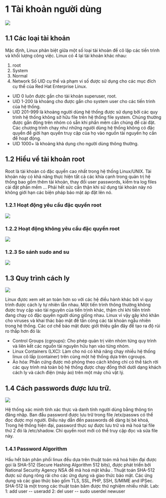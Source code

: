 # 1 Tài khoản người dùng
![](https://images.viblo.asia/936635a2-b361-4553-96a1-cdc02dee22a8.png)
## 1.1 Các loại tài khoản
Mặc định, Linux phân biệt giữa một số loại tài khoản để cô lập các tiến trình và khối lượng công việc. Linux có 4 lại tài khoản khác nhau: 
1. root
2. System
3. Normal
4. Network
Số UID cụ thể và phạm vi số được sử dụng cho các mục đích cụ thể của Red Hat Enterprise Linux.
* UID 0 luôn được gắn cho tài khoản superuser, root.
* UID 1-200 là khoảng cho được gắn cho system user cho các tiến trình của hệ thống.
* UID 201-999 là khoảng người dùng hệ thống được sử dụng bởi các quy trình hệ thống không sở hữu file trên hệ thống file system. Chúng thường được gắn động trên nhóm có sẵn khi phần mêm cần chúng để cài đặt. Các chương trình chạy như những người dùng hệ thống không có đặc quyền để giời hạn quyền truy cập của họ vào nguồn tài nguyên họ cần để hoạt động.
* UID 1000+ là khoảng khả dụng cho người dùng thông thường.

## 1.2 Hiểu về tài khoản root
Root là tài khoản có đặc quyền cao nhất trong hệ thống Linux/UNIX.  Tài khoản này có khả năng thực hiện tất cả các khía cạnh trong quản trị hệ thống bao gồm thêm tài khoản, thay đổi user passwords, kiểm tra log files cài đặt phần mềm ... Phải hết sức cẩn thận khi sử dụng tài khoản này nó không giới hạn các biện pháp bảo mật áp đặt lên nó. 

### 1.2.1 Hoạt động yêu cầu đặc quyền root 

![](https://images.viblo.asia/a5535166-8363-4c34-bb6c-dcc9dcd9150a.png)

### 1.2.2 Hoạt động không yêu cầu đặc quyền root
![](https://images.viblo.asia/de1ded9e-1a12-4f04-b308-2a723f63c04b.png)

### 1.2.3 So sánh sudo and su
![](https://images.viblo.asia/276f24fc-6720-4043-b2a4-5d21c08c5f0e.png)

## 1.3 Quy trình cách ly
![](https://images.viblo.asia/6510e7a6-3ee0-4c05-8f81-6aa2352adb7d.png)

Linux đựơc xem xét an toàn hơn so với các hệ điều hành khác bởi vì quy trình được cách ly tự nhiên lẫn nhau. Một tiến trình thông thường không được truy cập vào tài nguyên của tiến trình khác, thậm chí khi tiến trình đang chạy có đặc quyền người dùng giống nhau. Linux vì vậy gây khó khăn cho viruses và khai thác bảo mật để tấn công các tài khoản ngẫu nhiên trong hệ thống.
Các cơ chế bảo mật được giới thiệu gần đây để tạo ra độ rủi ro thấp hơn đó là: 
* Control Groups (cgroups): Cho phép quản trị viên nhóm từng quy trình và liên kết các nguồn tài nguyên hữu hạn vào từng nhóm.
* Linux Containers (LXC): Làm cho nó có khả năng chạy nhiều hệ thống linux cô lấp (container) trên cùng một hệ thống dựa trên cgroups.
* Ảo hóa: Phần cứng được mô phỏng theo cách không chỉ có thể tách rời các quy trình mà toàn bộ hệ thống được chạy đồng thời dưới dạng khách cách ly và cách điện (máy ảo) trên một máy chủ vật lý.

## 1.4 Cách passwords được lưu trữ.
![](https://images.viblo.asia/3710c393-27c8-4d75-94fd-e0c20492296b.png)

Hệ thống xác minh tính xác thực và danh tính người dùng bằng thông tin đăng nhập. Ban đầu password được lưu trữ trong file /etx/passws có thể đọc được mọi người. Điều này dẫn đến passwords dễ dàng bị bẻ khoá, Trong hệ thống hiện đại, password thực sự được lưu trữ và mã hoá tại file thứ 2 đó là /etc/shadow. Chỉ quyền root mới có thể truy cập đọc và sửa file này.

###  1.4.1 Password Algorithm
Hầu hết bản phân phối linux đều dựa trên thuật toán mã hoá hiện đại được gọi là  SHA-512 (Secure Hashing Algorithm 512 bits), được phát triển bởi  National Security Agency NSA để mã hoá mật khẩu . Thuật toán SHA-512 được sử dụng rông rãi cho các ứng dụng và giao thức bảo mật. Các ứng dụng và các giao thức bào gồm TLS, SSL, PHP, SSH, S/MIME and IPSec. SHA-512 là một trong các thuật toán băm được thử nghiệm nhiều nhất.
Lab: 
1: add user --  useradd 
2: del user --  sudo userdel newuser